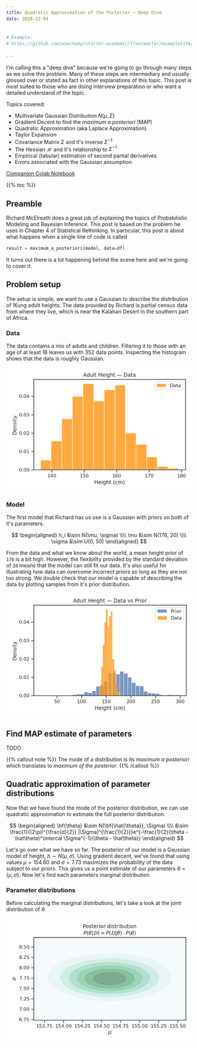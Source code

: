```yaml
---
title: Quadratic Approximation of the Posterior — Deep Dive
date: 2020-12-04


# Example:
# https://github.com/wowchemy/starter-academic/tree/master/exampleSite/content/post/writing-technical-content

---
```


I'm calling this a "deep dive" because we're going to go through many steps as we solve this problem. Many of these steps are intermediary and usually glossed over or stated as fact in other explanations of this topic. This post is most suited to those who are doing interview preparation or who want a detailed understand of the topic.

Topics covered:
* Multivariate Gaussian Distribution $N(\mu, \Sigma)$
* Gradient Decent to find the *maximum a posteriori* (MAP)
* Quadratic Approximation (aka Laplace Approximation)
* Taylor Expansion
* Covariance Matrix $\Sigma$ and it's inverse $\Sigma^{-1}$
* The Hessian $\mathcal{H}$ and it's relationship to $\Sigma^{-1}$
* Empirical (tabular) estimation of second partial derivatives
* Errors associated with the Gaussian assumption

[Companion Colab Notebook](https://colab.research.google.com/drive/1REwGPMOk_elQcalsqhKzqQ3WYizB_T37?usp=sharing)

{{% toc %}}

## Preamble

Richard McElreath does a great job of explaining the topics of Probabilistic Modeling and Bayesian Inference. This post is based on the problem he uses in Chapter 4 of Statistical Rethinking. In particular, this post is about what happens when a single line of code is called 

```python
result = maximum_a_posteriori(model, data=df)
``` 

It turns out there is a lot happening behind the scene here and we're going to cover it.

## Problem setup

The setup is simple, we want to use a Gaussian to describe the distribution of !Kung adult heights. The data provided by Richard is partial census data from where they live, which is near the Kalahari Desert in the southern part of Africa. 

### Data

The data contains a mix of adults and children. Filtering it to those with an age of at least 18 leaves us with 352 data points. Inspecting the histogram shows that the data is roughly Gaussian.

!['Histogram of adult height data.'](images/data_histogram.png)

### Model

The first model that Richard has us use is a Gaussian with priors on both of it's parameters.

$$
\begin{aligned}
h_i &\sim N(\mu, \sigma) \\\\
\mu &\sim N(178, 20) \\\\
\sigma &\sim U(0, 50)
\end{aligned}
$$

From the data and what we know about the world, a mean height prior of `178` is a bit high. However, the flexibility provided by the standard deviation of `20` means that the model can still fit our data. It's also useful for illustrating how data can overcome incorrect priors so long as they are not too strong. We double check that our model is capable of describing the data by plotting samples from it's prior distribution. 

!['Histogram of height data and model prior.'](images/data_and_prior_histogram.png)

## Find MAP estimate of parameters

TODO

{{% callout note %}}
The mode of a distribution is its *maximum a posteriori* which translates to *maximum of the posterior*.
{{% /callout %}}


## Quadratic approximation of parameter distributions

Now that we have found the mode of the posterior distribution, we can use quadratic approximation to estimate the full posterior distribution.

$$
\begin{aligned}
\bf{\theta} &\sim N(\bf{\hat{\theta}}, \Sigma) \\\\
&\sim \frac{1}{(2\pi)^{\frac{d}{2}} |\Sigma|^{\frac{1}{2}}}e^{-\frac{1}{2}(\theta - \hat\theta)^\intercal \Sigma^{-1}(\theta - \hat\theta)}
\end{aligned}
$$

Let's go over what we have so far. The posterior of our model is a Gaussian model of height, $h \sim N(\mu, \sigma)$. Using gradient decent, we've found that using values $\mu = 154.60$ and $\sigma = 7.73$ maximizes the probability of the data subject to our priors. This gives us a point estimate of our parameters $\theta = \{\mu, \sigma \}$. Now let's find each parameters marginal distribution.

### Parameter distributions

Before calculating the marginal distributions, let's take a look at the joint distribution of $\theta$.

!['Histogram of adult height data.'](images/posterior_distribution.png)

